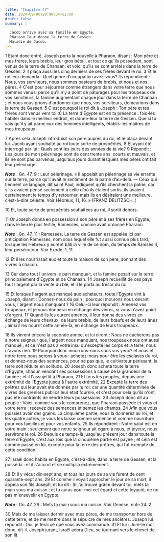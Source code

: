 ```yaml
---
title: "Chapitre 47"
date: 2024-09-06T20:00:34+02:00
draft: false
summary: |
  
  Jacob arrive avec sa famille en Egypte.
  Pharaon leur donne la terre de Gessen.
  Maladie de Jacob.
---
```



1 Etant donc entré, Joseph porta la nouvelle à Pharaon, disant : Mon père et mes frères, leurs brebis, leur gros bétail, et tout ce qu'ils possèdent, sont venus de la terre de Chanaan; et voici qu'ils se sont arrêtés dans la terre de Gessen. 2 Il plaça aussi les cinq derniers de ses frères devant le roi. 3 Et le roi leur demanda : Quel genre d'occupation avez-vous? Ils répondirent : Nous, vos serviteurs, nous sommes pasteurs de brebis, et nous et nos pères. 4 C'est pour séjourner comme étrangers dans votre terre que nous sommes venus; parce qu'il n'y a point de pâturages pour les troupeaux de vos serviteurs, la famine augmentant chaque jour dans la terre de Chanaan ; et nous vous prions d'ordonner que nous, vos serviteurs, demeurions dans la terre de Gessen. 5 C'est pourquoi le roi dit à Joseph : Ton père et tes frères sont venus vers toi :6 La terre d'Egypte est en ta présence : fais-les habiter dans le meilleur endroit, et donne-leur la terre de Gessen. Que si tu sais qu'il y ait parmi eux des hommes
intelligents, établis-les maîtres de mes troupeaux.


7 Après cela Joseph introduisit son père auprès du roi, et le plaça devant lui. Jacob ayant souhaité au roi toute sorte de prospérités, 8 Et ayant été interrogé par lui : Quels sont les jours des années de ta vie? 9 Répondit : Les jours de mon pèlerinage sont de cent trente ans, courts et mauvais, et ils ne sont pas parvenus jusqu'aux jours durant lesquels mes pères ont fait leur pèlerinage.

***Note*** :  Gn. 47, 9 : Leur pèlerinage. « Il appelait un pèlerinage sa vie errante sur la terre, parce qu’il avait le sentiment de la patrie d’au-delà. ― Ceux qui tiennent ce langage, dit saint Paul, indiquent qu’ils cherchent la patrie, car s’ils avaient pensé seulement à celle d’où ils étaient sortis, ils avaient certainement le temps d’y retourner, mais ils en désiraient une meilleure, c’est-à-dire céleste. Voir Hébreux, 11, 16. » (FRANZ DELITZSCH. )

10 Et, toute sorte de prospérités souhaitées au roi, il sortit dehors.


11 Or Joseph donna en possession à son père et à ses frères en Egypte, dans le lieu le plus fertile, Ramessès, comme avait ordonné Pharaon.

***Note*** :  Gn. 47, 11 : Ramessès. La terre de Gessen est appelée ici par anticipation Ramessès, nom sous lequel elle fut aussi connue plus tard, lorsque les Hébreux y eurent bâti la ville de ce nom, du temps de Ramsès II, leur persécuteur. Voir Exode, 1, 11.

12 Et il les nourrissait eux et toute la maison de son père, donnant des vivres à chacun.


13 Car dans tout l'univers le pain manquait, et la famine pesait sur la terre principalement d'Egypte et de Chanaan. 14 Joseph recueillit de ces pays tout l'argent par la vente du blé, et il le porta au trésor du roi.


15 Et lorsque l'argent eut manqué aux acheteurs, toute l'Egypte vint à Joseph, disant : Donnez-nous du pain : pourquoi mourons nous devant vous, l'argent nous manquant ? 16 Celui-ci leur répondit : Amenez vos troupeaux, et je vous donnerai en échange des vivres, si vous n'avez point d'argent. 17 Quand ils les eurent amenés, il leur donna des vivres en échange de leurs chevaux, de leurs brebis, de leurs bœufs et de leurs ânes ; ainsi il les nourrit cette année-là, en échange de leurs troupeaux.


18 Ils vinrent encore la seconde année, et lui dirent : Nous ne cacherons pas à notre seigneur que, l'argent nous manquant, nos troupeaux nous ont aussi manqué ; et ce n'est pas à votre insu qu'excepté les corps et la terre, nous n'avons rien. 19 Pourquoi donc mourrons-nous sous vos yeux? et nous et notre terre nous serons à vous : achetez-nous pour être les esclaves du roi, et donnez-nous des semences, pour ne pas que, le cultivateur périssant, la terre soit réduite en solitude. 20 Joseph donc acheta toute la terre d'Egypte, chacun vendant ses possessions à cause de la grandeur de la famine ; et il l'assujettit à Pharaon, 21 Et tous les peuples, depuis une extrémité de l'Egypte jusqu'à l'autre extrémité, 22 Excepté la terre des prêtres qui leur avait été donnée par le roi; car une quantité déterminée de vivres des greniers publics leur était fournie, et c'est pour cela qu'ils n'ont pas été contraints de vendre leurs possessions. 23 Joseph donc dit au peuple : Voici, comme vous le comprenez, que Pharaon possède
et vous et votre terre ; recevez des semences et semez les champs, 24 Afin que vous puissiez avoir des grains. La cinquième partie, vous la donnerez au roi, et les quatre autres, je vous les laisse comme semence et comme nourriture pour vos familles et pour vos enfants. 25 Ils répondirent : Notre salut est en votre main ; seulement que notre seigneur ait égard à nous, et joyeux, nous servirons le roi. 26 Depuis ce temps-là jusqu'au présent jour dans toute la terre d'Egypte, c'est aux rois que la cinquième partie est payée ; et cela est comme passé en loi, excepté pour la terre des prêtres, qui fut exempte de cette condition.


27 Israël donc habita en Egypte, c'est-à-dire, dans la terre de Gessen, et la posséda : et il s'accrut et se multiplia extrêmement.


28 Et il y vécut dix-sept ans; et tous les jours de sa vie furent de cent quarante-sept ans. 29 Et comme il voyait approcher le jour de sa mort, il appela son fils Joseph, et lui dit : Si j'ai trouvé grâce devant toi, mets ta main sous ma cuisse ; et tu auras pour moi cet égard et cette loyauté, de ne pas m'ensevelir en Egypte;

***Note*** :  Gn. 47, 29 : Mets ta main sous ma cuisse. Voir Genèse, note 24. 2.

30 Mais de me laisser dormir avec mes pères, de me transporter hors de cette terre, et de me mettre dans le sépulcre de mes ancêtres. Joseph lui répondit : Oui, je ferai ce que vous avez commandé. 31 Et lui : Jure-le moi donc, dit-il. Joseph jurant, Israël adora Dieu, se tournant vers le chevet de son lit.

